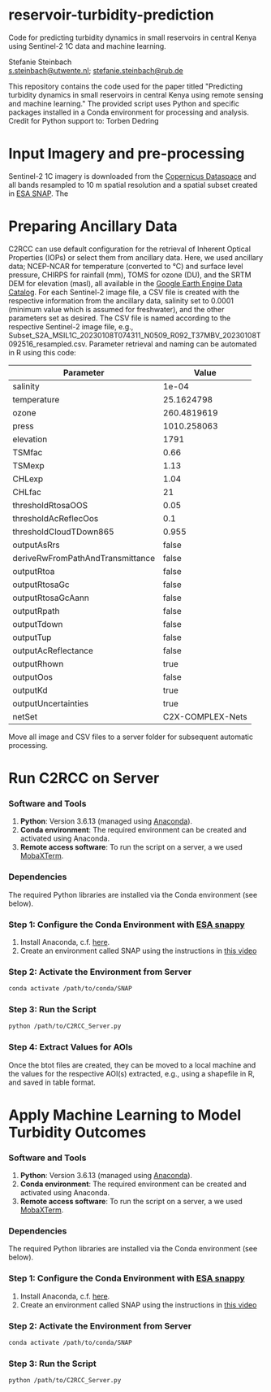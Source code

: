 # reservoir-turbidity-prediction
Code for predicting turbidity dynamics in small reservoirs in central Kenya using Sentinel-2 1C data and machine learning.

Stefanie Steinbach  
s.steinbach@utwente.nl; stefanie.steinbach@rub.de

This repository contains the code used for the paper titled "Predicting turbidity dynamics in small reservoirs in central Kenya using remote sensing and machine learning." The provided script uses Python and specific packages installed in a Conda environment for processing and analysis. Credit for Python support to: Torben Dedring

# Input Imagery and pre-processing

Sentinel-2 1C imagery is downloaded from the [Copernicus Dataspace](https://dataspace.copernicus.eu/) and all bands resampled to 10 m spatial resolution and a spatial subset created in [ESA SNAP](https://step.esa.int/main/download/snap-download/). The 

# Preparing Ancillary Data

C2RCC can use default configuration for the retrieval of Inherent Optical Properties (IOPs) or select them from ancillary data. Here, we used ancillary data; NCEP-NCAR for temperature (converted to °C) and surface level pressure, CHIRPS for rainfall (mm), TOMS for ozone (DU), and the SRTM DEM for elevation (masl), all available in the [Google Earth Engine Data Catalog](https://developers.google.com/earth-engine/datasets). For each Sentinel-2 image file, a CSV file is created with the respective information from the ancillary data, salinity set to 0.0001 (minimum value which is assumed for freshwater), and the other parameters set as desired. The CSV file is named according to the respective Sentinel-2 image file, e.g., Subset_S2A_MSIL1C_20230108T074311_N0509_R092_T37MBV_20230108T092516_resampled.csv. Parameter retrieval and naming can be automated in R using this code:

| Parameter                  | Value         |
|----------------------------|---------------|
| salinity                  | 1e-04         |
| temperature               | 25.1624798    |
| ozone                     | 260.4819619   |
| press                     | 1010.258063   |
| elevation                 | 1791          |
| TSMfac                    | 0.66          |
| TSMexp                    | 1.13          |
| CHLexp                    | 1.04          |
| CHLfac                    | 21            |
| thresholdRtosaOOS         | 0.05          |
| thresholdAcReflecOos      | 0.1           |
| thresholdCloudTDown865    | 0.955         |
| outputAsRrs               | false         |
| deriveRwFromPathAndTransmittance | false   |
| outputRtoa                | false         |
| outputRtosaGc             | false         |
| outputRtosaGcAann         | false         |
| outputRpath               | false         |
| outputTdown               | false         |
| outputTup                 | false         |
| outputAcReflectance       | false         |
| outputRhown               | true          |
| outputOos                 | false         |
| outputKd                  | true          |
| outputUncertainties       | true          |
| netSet                    | C2X-COMPLEX-Nets |

Move all image and CSV files to a server folder for subsequent automatic processing.

# Run C2RCC on Server

### Software and Tools
1. **Python**: Version 3.6.13 (managed using [Anaconda](https://www.anaconda.com/)).
2. **Conda environment**: The required environment can be created and activated using Anaconda.
3. **Remote access software**: To run the script on a server, a we used [MobaXTerm](https://mobaxterm.mobatek.net/).

### Dependencies
The required Python libraries are installed via the Conda environment (see below).

### Step 1: Configure the Conda Environment with [ESA snappy](https://github.com/senbox-org/esa-snappy)
1. Install Anaconda, c.f. [here](https://docs.anaconda.com/anaconda/install/).
2. Create an environment called SNAP using the instructions in [this video](https://www.youtube.com/watch?v=14YM1kKdgA8)

### Step 2: Activate the Environment from Server
   ```bash
   conda activate /path/to/conda/SNAP
```
### Step 3: Run the Script
   ```bash
   python /path/to/C2RCC_Server.py
```

### Step 4: Extract Values for AOIs
Once the btot files are created, they can be moved to a local machine and the values for the respective AOI(s) extracted, e.g., using a shapefile in R, and saved in table format.


# Apply Machine Learning to Model Turbidity Outcomes

### Software and Tools
1. **Python**: Version 3.6.13 (managed using [Anaconda](https://www.anaconda.com/)).
2. **Conda environment**: The required environment can be created and activated using Anaconda.
3. **Remote access software**: To run the script on a server, a we used [MobaXTerm](https://mobaxterm.mobatek.net/).

### Dependencies
The required Python libraries are installed via the Conda environment (see below).

### Step 1: Configure the Conda Environment with [ESA snappy](https://github.com/senbox-org/esa-snappy)
1. Install Anaconda, c.f. [here](https://docs.anaconda.com/anaconda/install/).
2. Create an environment called SNAP using the instructions in [this video](https://www.youtube.com/watch?v=14YM1kKdgA8)

### Step 2: Activate the Environment from Server
   ```bash
   conda activate /path/to/conda/SNAP
```
### Step 3: Run the Script
   ```bash
   python /path/to/C2RCC_Server.py
```
